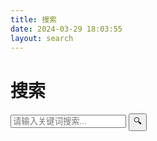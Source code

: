 ```yaml
---
title: 搜索
date: 2024-03-29 18:03:55
layout: search
---
```


<div class="search-page shadow-drop-2-top">
  <h1 class="search-page-title">搜索</h1>
  
  <div class="search-container">
    <input type="text" id="search-input" class="search-input" placeholder="请输入关键词搜索..." autocomplete="off">
    <button class="search-btn">🔍</button>
  </div>
  
  <div id="local-search-result"></div>
</div>

<script src="/js/local-search.js"></script>
